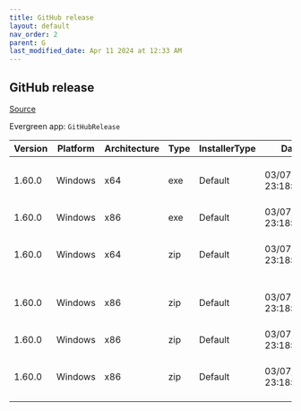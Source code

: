```yaml
---
title: GitHub release
layout: default
nav_order: 2
parent: G
last_modified_date: Apr 11 2024 at 12:33 AM
---
```


## GitHub release

[Source](https://github.com/)

Evergreen app: `GitHubRelease`

| Version | Platform | Architecture | Type | InstallerType | Date                | Size      | URI                                                                                                                                                        |
| ------- | -------- | ------------ | ---- | ------------- | ------------------- | --------- | ---------------------------------------------------------------------------------------------------------------------------------------------------------- |
| 1.60.0  | Windows  | x64          | exe  | Default       | 03/07/2022 23:18:58 | 198986592 | [https://github.com/atom/atom/releases/download/v1.60.0/AtomSetup-x64.exe](https://github.com/atom/atom/releases/download/v1.60.0/AtomSetup-x64.exe)       |
| 1.60.0  | Windows  | x86          | exe  | Default       | 03/07/2022 23:18:58 | 193334112 | [https://github.com/atom/atom/releases/download/v1.60.0/AtomSetup.exe](https://github.com/atom/atom/releases/download/v1.60.0/AtomSetup.exe)               |
| 1.60.0  | Windows  | x64          | zip  | Default       | 03/07/2022 23:18:58 | 202264136 | [https://github.com/atom/atom/releases/download/v1.60.0/atom-x64-windows.zip](https://github.com/atom/atom/releases/download/v1.60.0/atom-x64-windows.zip) |
| 1.60.0  | Windows  | x86          | zip  | Default       | 03/07/2022 23:18:58 | 196491597 | [https://github.com/atom/atom/releases/download/v1.60.0/atom-windows.zip](https://github.com/atom/atom/releases/download/v1.60.0/atom-windows.zip)         |
| 1.60.0  | Windows  | x86          | zip  | Default       | 03/07/2022 23:18:58 | 213343706 | [https://github.com/atom/atom/releases/download/v1.60.0/atom-mac.zip](https://github.com/atom/atom/releases/download/v1.60.0/atom-mac.zip)                 |
| 1.60.0  | Windows  | x86          | zip  | Default       | 03/07/2022 23:18:58 | 139094    | [https://github.com/atom/atom/releases/download/v1.60.0/atom-mac-symbols.zip](https://github.com/atom/atom/releases/download/v1.60.0/atom-mac-symbols.zip) |
